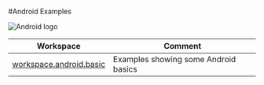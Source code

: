 #Android Examples

![Android logo](http://developer.android.com/images/brand/Android_Robot_100.png)

Workspace | Comment
--- | ---
[workspace.android.basic](workspace.android.basic) | Examples showing some Android basics

